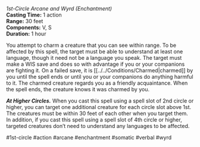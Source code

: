 *1st-Circle Arcane and Wyrd (Enchantment)*    
**Casting Time:** 1 action    
**Range:** 30 feet  
**Components:** V, S  
**Duration:** 1 hour

You attempt to charm a creature that you can see within range. To be affected by this spell, the target must be able to understand at least one language, though it need not be a language you speak. The target must make a WIS save and does so with advantage if you or your companions are fighting it. On a failed save, it is [[../../Conditions/Charmed|charmed]] by you until the spell ends or until you or your companions do anything harmful to it. The charmed creature regards you as a friendly acquaintance. When the spell ends, the creature knows it was charmed by you.

***At Higher Circles.*** When you cast this spell using a spell slot of 2nd circle or higher, you can target one additional creature for each circle slot above 1st. The creatures must be within 30 feet of each other when you target them. In addition, if you cast this spell using a spell slot of 4th circle or higher, targeted creatures don’t need to understand any languages to be affected.

#1st-circle #action #arcane #enchantment #somatic #verbal #wyrd
